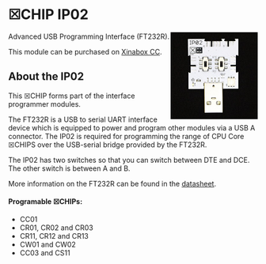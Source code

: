 # ☒CHIP IP02
<img src="extras/IP02 V1.0.1.JPG" width="35%" height="auto" align="right">
Advanced USB Programming Interface (FT232R).

This module can be purchased on [Xinabox CC](https://xinabox.cc/products/IP02/).

## About the IP02
This ☒CHIP forms part of the interface programmer modules.

The FT232R is a USB to serial UART interface device which is equipped to power and program other modules via a USB A connector. The IP02 is required for programming the range of CPU Core ☒CHIPS over the USB-serial bridge provided by the FT232R.

The IP02 has two switches so that you can switch between DTE and DCE. The other switch is between A and B.

More information on the FT232R can be found in the [datasheet](http://www.ftdichip.com/Support/Documents/DataSheets/ICs/DS_FT232R.pdf).

#### Programable ☒CHIPs:
* CC01
* CR01, CR02 and CR03
* CR11, CR12 and CR13
* CW01 and CW02
* CC03 and CS11

